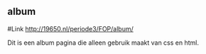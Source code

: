 ## album

#Link http://19650.nl/periode3/FOP/album/

Dit is een album pagina die alleen gebruik maakt van css en html.


